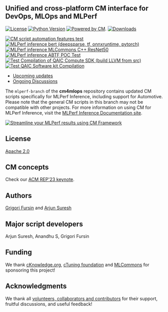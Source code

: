 ## Unified and cross-platform CM interface for DevOps, MLOps and MLPerf

[![License](https://img.shields.io/badge/License-Apache%202.0-green)](LICENSE.md)
[![Python Version](https://img.shields.io/badge/python-3+-blue.svg)](https://github.com/mlcommons/ck/tree/master/cm/cmind)
[![Powered by CM](https://img.shields.io/badge/Powered_by-MLCommons%20CM-blue)](https://github.com/mlcommons/ck).
[![Downloads](https://static.pepy.tech/badge/cm4mlops)](https://pepy.tech/project/cm4mlops)

[![CM script automation features test](https://github.com/mlcommons/cm4mlops/actions/workflows/test-cm-script-features.yml/badge.svg)](https://github.com/mlcommons/cm4mlops/actions/workflows/test-cm-script-features.yml)
[![MLPerf inference bert (deepsparse, tf, onnxruntime, pytorch)](https://github.com/mlcommons/cm4mlops/actions/workflows/test-mlperf-inference-bert-deepsparse-tf-onnxruntime-pytorch.yml/badge.svg)](https://github.com/mlcommons/cm4mlops/actions/workflows/test-mlperf-inference-bert-deepsparse-tf-onnxruntime-pytorch.yml)
[![MLPerf inference MLCommons C++ ResNet50](https://github.com/mlcommons/cm4mlops/actions/workflows/test-mlperf-inference-mlcommons-cpp-resnet50.yml/badge.svg)](https://github.com/mlcommons/cm4mlops/actions/workflows/test-mlperf-inference-mlcommons-cpp-resnet50.yml)
[![MLPerf inference ABTF POC Test](https://github.com/mlcommons/cm4mlops/actions/workflows/test-mlperf-inference-abtf-poc.yml/badge.svg)](https://github.com/mlcommons/cm4mlops/actions/workflows/test-mlperf-inference-abtf-poc.yml)
[![Test Compilation of QAIC Compute SDK (build LLVM from src)](https://github.com/mlcommons/cm4mlops/actions/workflows/test-qaic-compute-sdk-build.yml/badge.svg)](https://github.com/mlcommons/cm4mlops/actions/workflows/test-qaic-compute-sdk-build.yml)
[![Test QAIC Software kit Compilation](https://github.com/mlcommons/cm4mlops/actions/workflows/test-qaic-software-kit.yml/badge.svg)](https://github.com/mlcommons/cm4mlops/actions/workflows/test-qaic-software-kit.yml)


* [Upcoming updates](https://github.com/mlcommons/cm4mlops/discussions/categories/announcements)
* [Ongoing Discussions](https://github.com/mlcommons/cm4mlops/discussions/categories/ideas)

The `mlperf-branch` of the **cm4mlops** repository contains updated CM scripts specifically for MLPerf Inference, including support for Automotive. Please note that the general CM scripts in this branch may not be compatible with other projects. For more information on using CM for MLPerf Inference, visit the [MLPerf Inference Documentation site](https://docs.mlcommons.org/inference/).

[![Streamline your MLPerf results using CM Framework](https://img.youtube.com/vi/eI1Hoecc3ho/0.jpg)](https://youtu.be/eI1Hoecc3ho)



## License

[Apache 2.0](LICENSE.md)

## CM concepts

Check our [ACM REP'23 keynote](https://doi.org/10.5281/zenodo.8105339).

## Authors

[Grigori Fursin](https://cKnowledge.org/gfursin) and [Arjun Suresh](https://www.linkedin.com/in/arjunsuresh)

## Major script developers

Arjun Suresh, Anandhu S, Grigori Fursin

## Funding

We thank [cKnowledge.org](https://cKnowledge.org), [cTuning foundation](https://cTuning.org)
and [MLCommons](https://mlcommons.org) for sponsoring this project!

## Acknowledgments

We thank all [volunteers, collaborators and contributors](https://github.com/mlcommons/ck/blob/master/CONTRIBUTING.md) 
for their support, fruitful discussions, and useful feedback! 

